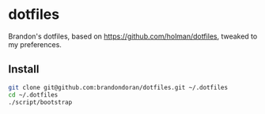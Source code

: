 # dotfiles

Brandon's dotfiles, based on https://github.com/holman/dotfiles, tweaked to my preferences.

## Install

```bash
git clone git@github.com:brandondoran/dotfiles.git ~/.dotfiles
cd ~/.dotfiles
./script/bootstrap
```
